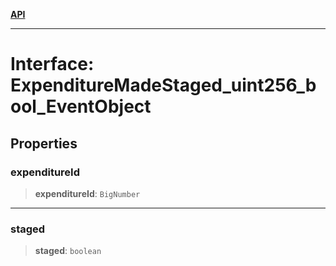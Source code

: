 [**API**](../../../README.md)

***

# Interface: ExpenditureMadeStaged\_uint256\_bool\_EventObject

## Properties

### expenditureId

> **expenditureId**: `BigNumber`

***

### staged

> **staged**: `boolean`
